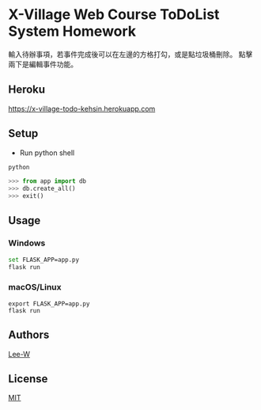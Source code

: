 # X-Village Web Course ToDoList System Homework

輸入待辦事項，若事件完成後可以在左邊的方格打勾，或是點垃圾桶刪除。
點擊兩下是編輯事件功能。

## Heroku
https://x-village-todo-kehsin.herokuapp.com


## Setup

- Run python shell

```sh
python

```

```python
>>> from app import db
>>> db.create_all()
>>> exit()
```

## Usage

### Windows
```sh
set FLASK_APP=app.py
flask run
```

### macOS/Linux
```
export FLASK_APP=app.py
flask run
```



## Authors
[Lee-W](https://github.com/Lee-W/)

## License
[MIT](https://opensource.org/licenses/MIT)
